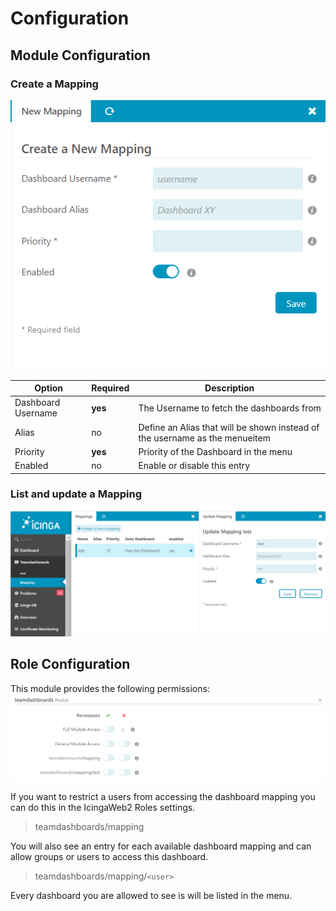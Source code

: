 # Configuration <a id="module-teamboards-configuration"></a>

## Module Configuration  <a id="module-teamboards-configuration"></a>

### Create a Mapping  <a id="module-teamboards-configuration-mapping-create"></a>
![mapping](img/create.png)


| Option                | Required | Description                              |
| --------------------- | -------- | -----------------------------------      |
| Dashboard Username    | **yes**  | The Username to fetch the dashboards from|
| Alias             | no  | Define an Alias that will be shown instead of the username as the menueitem|
| Priority             | **yes**  | Priority of the Dashboard in the menu |
| Enabled               | no       | Enable or disable this entry                    |

### List and update a Mapping  <a id="module-teamboards-configuration-mapping-list"></a>
![mapping](img/mappings.png)


## Role Configuration  <a id="module-teamboards-configuration-role"></a>
This module provides the following permissions:
![roles](img/roles.png)

If you want to restrict a users from accessing the dashboard mapping you can do this in the IcingaWeb2 Roles settings.
> teamdashboards/mapping

You will also see an entry for each available dashboard mapping and can allow groups or users to access this dashboard.
> teamdashboards/mapping/`<user>`

Every dashboard you are allowed to see is will be listed in the menu.
